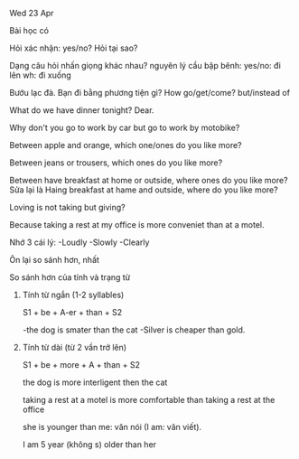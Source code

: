 Wed 23 Apr

Bài học có 

Hỏi xác nhận: yes/no?
Hỏi tại sao?

Dạng câu hỏi nhấn giọng khác nhau?
nguyên lý cầu bập bênh: 
yes/no: đi lên
wh: đi xuống

Bướu lạc đà.
Bạn đi bằng phương tiện gì? How go/get/come?
but/instead of

What do we have dinner tonight? Dear.

Why don't you go to work by car but go to work by motobike?

Between apple and orange, which one/ones do you like more?

Between jeans or trousers, which ones do you like more?

Between have breakfast at home or outside, where ones do you like more?
Sửa lại là
Haing breakfast at hame and outside, where do you like more?

Loving is not taking but giving?

Because taking a rest at my office is more conveniet than at a motel.



Nhớ 3 cái lý:
-Loudly
-Slowly
-Clearly

Ôn lại so sánh hơn, nhất

So sánh hơn của tính và trạng từ
1) Tính từ ngắn (1-2 syllables)

    S1 + be + A-er + than + S2
    
    -the dog is smater than the cat
    -Silver is cheaper than gold.
    
2) Tính từ dài (từ 2 vần trở lên)

    S1 + be + more + A + than + S2

    the dog is more interligent then the cat

    taking a rest at a motel is more comfortable than taking a rest at the office

    she is younger than me: văn nói (I am: văn viết).

    I am 5 year (không s) older than her



